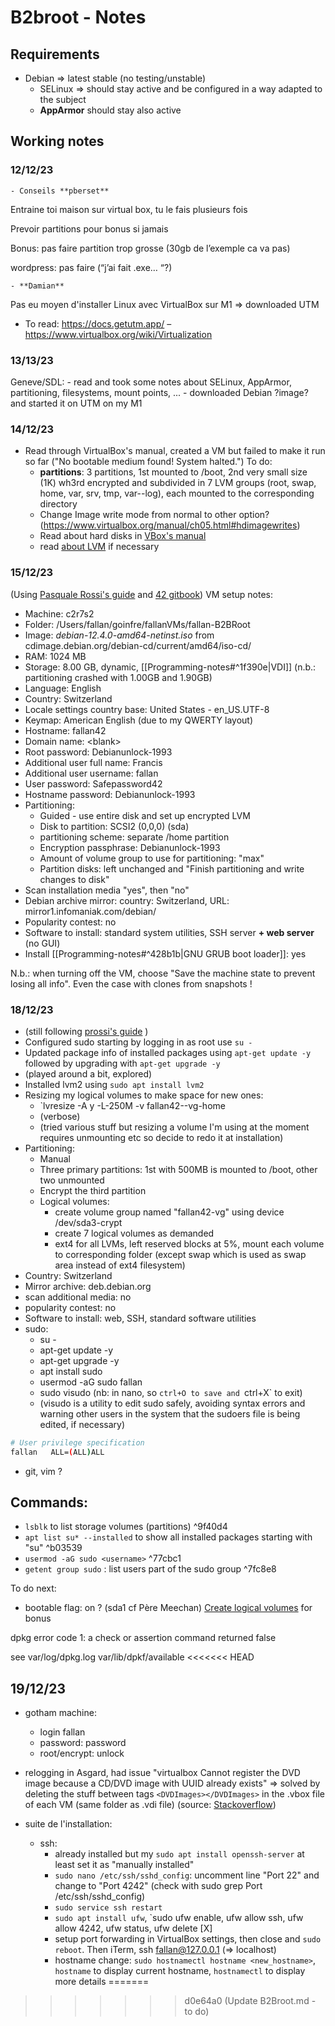 # B2broot - Notes


## Requirements
- Debian => latest stable (no testing/unstable)
	- SELinux => should stay active and be configured in a way adapted to the subject
	- **AppArmor** should stay also active


## Working notes
### 12/12/23
	- Conseils **pberset**
Entraine toi maison sur virtual box, tu le fais plusieurs fois

Prevoir partitions pour bonus si jamais

Bonus: pas faire partition trop grosse (30gb de l’exemple ca va pas)

wordpress: pas faire (“j’ai fait .exe… “?)

	- **Damian**
Pas eu moyen d'installer Linux avec VirtualBox sur M1
=> downloaded UTM
- To read: https://docs.getutm.app/    –    https://www.virtualbox.org/wiki/Virtualization

### 13/13/23
Geneve/SDL:
	- read and took some notes about SELinux, AppArmor, partitioning, filesystems, mount points, ...
	- downloaded Debian ?image? and started it on UTM on my M1

### 14/12/23
- Read through VirtualBox's manual, created a VM but failed to make it run so far ("No bootable medium found! System halted.")
To do: 
	- **partitions**: 3 partitions, 1st mounted to /boot, 2nd very small size (1K) wh3rd encrypted and subdivided in 7 LVM groups (root, swap, home, var, srv, tmp, var--log), each mounted to the corresponding directory
	- Change Image write mode from normal to other option? (https://www.virtualbox.org/manual/ch05.html#hdimagewrites)
	- Read about hard disks in [VBox's manual](https://www.virtualbox.org/manual/ch05.html)
	- read [about LVM](https://www.redhat.com/sysadmin/lvm-vs-partitioning) if necessary

### 15/12/23
(Using [Pasquale Rossi's guide](https://github.com/pasqualerossi/Born2BeRoot-Guide) and [42 gitbook](https://42-cursus.gitbook.io/guide/rank-01/born2beroot/install-your-virtual-machine))
VM setup notes:
- Machine: c2r7s2
- Folder: /Users/fallan/goinfre/fallanVMs/fallan-B2BRoot
- Image: *debian-12.4.0-amd64-netinst.iso* from cdimage.debian.org/debian-cd/current/amd64/iso-cd/
- RAM: 1024 MB
- Storage: 8.00 GB, dynamic, [[Programming-notes#^1f390e|VDI]] (n.b.: partitioning crashed with 1.00GB and 1.90GB)
- Language: English
- Country: Switzerland
- Locale settings country base: United States - en_US.UTF-8
- Keymap: American English (due to my QWERTY layout)
- Hostname: fallan42
- Domain name: \<blank\>
- Root password: Debianunlock-1993
- Additional user full name: Francis
- Additional user username: fallan
- User password: Safepassword42
- Hostname password: Debianunlock-1993
- Partitioning:
	- Guided - use entire disk and set up encrypted LVM
	- Disk to partition: SCSI2 (0,0,0) (sda)
	- partitioning scheme: separate /home partition
	- Encryption passphrase: Debianunlock-1993
	- Amount of volume group to use for partitioning: "max"
	- Partition disks: left unchanged and "Finish partitioning and write changes to disk"
- Scan installation media "yes", then "no"
- Debian archive mirror: country: Switzerland, URL: mirror1.infomaniak.com/debian/
- Popularity contest: no
- Software to install: standard system utilities, SSH server **+ web server** (no GUI)
- Install [[Programming-notes#^428b1b|GNU GRUB boot loader]]: yes 

N.b.: when turning off the VM, choose "Save the machine state to prevent losing all info". Even the case with clones from snapshots !

### 18/12/23
- (still following [prossi's guide](https://github.com/pasqualerossi/Born2BeRoot-Guide) )
- Configured sudo starting by logging in as root use `su -`
- Updated package info of installed packages using `apt-get update -y` followed by upgrading with `apt-get upgrade -y`
- (played around a bit, explored)
- Installed lvm2 using `sudo apt install lvm2`
- Resizing my logical volumes to make space for new ones:
	- `lvresize -A y -L-250M -v fallan42--vg-home
	- (verbose)
	- (tried various stuff but resizing a volume I'm using at the moment requires unmounting etc so decide to redo it at installation)
- Partitioning:
	- Manual
	- Three primary partitions: 1st with 500MB is mounted to /boot, other two unmounted
	- Encrypt the third partition
	- Logical volumes:
		- create volume group named "fallan42-vg" using device /dev/sda3-crypt
		- create 7 logical volumes as demanded
		- ext4 for all LVMs, left reserved blocks at 5%, mount each volume to corresponding folder (except swap which is used as swap area instead of ext4 filesystem)
- Country: Switzerland
- Mirror archive: deb.debian.org
- scan additional media: no
- popularity contest: no
- Software to install: web, SSH, standard software utilities
- sudo:
	- su -
	- apt-get update -y
	- apt-get upgrade -y
	- apt install sudo
	- usermod -aG sudo fallan
	- sudo visudo (nb: in nano, so `ctrl+O to save and `ctrl+X` to exit)
	- (visudo is a utility to edit sudo safely, avoiding syntax errors and warning other users in the system that the sudoers file is being edited, if necessary)
```bash
# User privilege specification
fallan   ALL=(ALL)ALL
```
- git, vim ?
## Commands:
- `lsblk` to list storage volumes (partitions) ^9f40d4
- `apt list su* --installed` to show all installed packages starting with "su" ^b03539
- `usermod -aG sudo <username>` ^77cbc1
- `getent group sudo` : list users part of the sudo group ^7fc8e8

To do next:
- bootable flag: on ? (sda1 cf Père Meechan)
[Create logical volumes](https://www.redhat.com/sysadmin/creating-logical-volumes) for bonus


dpkg error code 1: a check or assertion command returned false

see var/log/dpkg.log
 var/lib/dpkf/available
<<<<<<< HEAD

## 19/12/23
- gotham machine: 
	- login fallan
	- password: password
	- root/encrypt: unlock

- relogging in Asgard, had issue "virtualbox Cannot register the DVD image because a CD/DVD image with UUID already exists" => solved by deleting the stuff between tags `<DVDImages></DVDImages>` in the .vbox file of each VM (same folder as .vdi file) (source: [Stackoverflow](https://stackoverflow.com/questions/36857343/virtualbox-import-error-cannot-register-the-dvd-image))

- suite de l'installation:
	- ssh:
		- already installed but my `sudo apt install openssh-server` at least set it as "manually installed"
		- `sudo nano /etc/ssh/sshd_config`: uncomment line "Port 22" and change to "Port 4242" (check with sudo grep Port /etc/ssh/sshd_config)
		- `sudo service ssh restart` 
		- `sudo apt install ufw`, `sudo ufw enable,  ufw allow ssh, ufw allow 4242, ufw status, ufw delete [X]
		- setup port forwarding in VirtualBox settings, then close and `sudo reboot`. Then iTerm, ssh fallan@127.0.0.1 (=> localhost)
		- hostname change: `sudo hostnamectl hostname <new_hostname>`, `hostname` to display current hostname, `hostnamectl` to display more details
=======
>>>>>>> d0e64a0 (Update B2Broot.md - to do)
